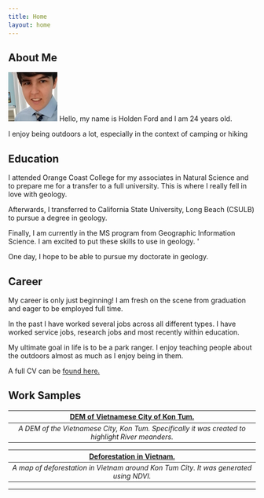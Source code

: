 ```yaml
---
title: Home
layout: home
---
```

 
## About Me
 ![A picture of a smiling whitw man in a light blue collared shirt. He is wearing a silver and blue tie.](profile.png "Holden Ford")
Hello, my name is Holden Ford and I am 24 years old. 

I enjoy being outdoors a lot, especially in the context of camping or hiking

## Education

I attended Orange Coast College for my associates in Natural Science and to prepare me for a transfer to a full university.
This is where I really fell in love with geology. 

Afterwards, I transferred to California State University, Long Beach (CSULB) to pursue a degree in geology. 

Finally, I am currently in the MS program from Geographic Information Science. I am excited to put these skills to use in geology. '

One day, I hope to be able to pursue my doctorate in geology. 

## Career

My career is only just beginning! I am fresh on the scene from graduation and eager to be employed full time. 

In the past I have worked several jobs across all different types. I have worked service jobs, research jobs and most recently within education.

My ultimate goal in life is to be a park ranger. I enjoy teaching people about the outdoors almost as much as I enjoy being in them.

A full CV can be [found here.](https://github.com/Holden-F/portfolio/blob/7a8f5c5c0f95f000e1d83510942aed4d94f67483/Ford%20Resume%202023.pdf)

## Work Samples

| [DEM of Vietnamese City of Kon Tum.](DEM_FINAL.pdf) |
|:--:|
| *A DEM of the Vietnamese City, Kon Tum. Specifically it was created to highlight River meanders.* |

| [Deforestation in Vietnam.](Deforestation2.pdf) |
|:--:|
| *A map of deforestation in Vietnam around Kon Tum City. It was generated using NDVI.* |


----


[Just the Docs]: https://just-the-docs.github.io/just-the-docs/
[GitHub Pages]: https://docs.github.com/en/pages
[README]: https://github.com/just-the-docs/just-the-docs-template/blob/main/README.md
[Jekyll]: https://jekyllrb.com
[GitHub Pages / Actions workflow]: https://github.blog/changelog/2022-07-27-github-pages-custom-github-actions-workflows-beta/
[use this template]: https://github.com/just-the-docs/just-the-docs-template/generate
